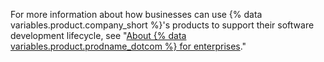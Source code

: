 For more information about how businesses can use {% data variables.product.company_short %}'s products to support their software development lifecycle, see "[About {% data variables.product.prodname_dotcom %} for enterprises](/admin/overview/about-github-for-enterprises)."